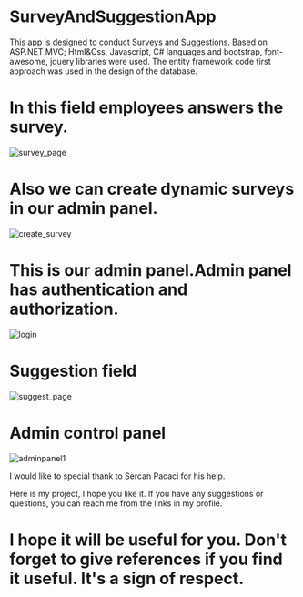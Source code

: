 # SurveyAndSuggestionApp
This app is designed to conduct Surveys and Suggestions.
Based on ASP.NET MVC; Html&amp;Css, Javascript, C# languages and bootstrap, font-awesome, jquery libraries were used.
The entity framework code first approach was used in the design of the database.

# In this field employees answers the survey.
![survey_page](https://user-images.githubusercontent.com/61347219/159989892-a20f1640-e9b7-4f9d-9daa-f4f291605b15.png)

# Also we can create dynamic surveys in our admin panel.
![create_survey](https://user-images.githubusercontent.com/61347219/159990313-132f89b6-1b50-408c-8966-a4f321b3efdb.png)


# This is our admin panel.Admin panel has authentication and authorization.
![login](https://user-images.githubusercontent.com/61347219/159990229-cf011d8c-e8e2-4089-8224-611dd4972402.png)

# Suggestion field
![suggest_page](https://user-images.githubusercontent.com/61347219/159990357-282dbc8f-ed94-48df-a3ed-53fb9328a581.png)

# Admin control panel
![adminpanel1](https://user-images.githubusercontent.com/61347219/159990396-e8f86588-6902-456e-b6e7-16d88f557a52.png)

I would like to special thank to Sercan Pacaci for his help.

Here is my project, I hope you like it. If you have any suggestions or questions, you can reach me from the links in my profile.

# I hope it will be useful for you. Don't forget to give references if you find it useful. It's a sign of respect.
